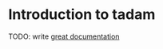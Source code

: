 # Introduction to tadam

TODO: write [great documentation](http://jacobian.org/writing/what-to-write/)
